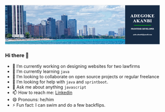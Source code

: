 ![banner showing adegoke's details](./linkedIn-bg.png)
### Hi there 👋

- 🔭 I’m currently working on designing websites for two lawfirms
- 🌱 I’m currently learning `java`
- 👯 I’m looking to collaborate on open source projects or regular freelance
- 🤔 I’m looking for help with `java` and `sprintboot`.
- 💬 Ask me about anything `javascript`
- 📫 How to reach me: [Linkedin](https://linkedin.com/in/adegoke-a1)
- 😄 Pronouns: he/him
- ⚡ Fun fact: I can swim and do a few backflips. 
